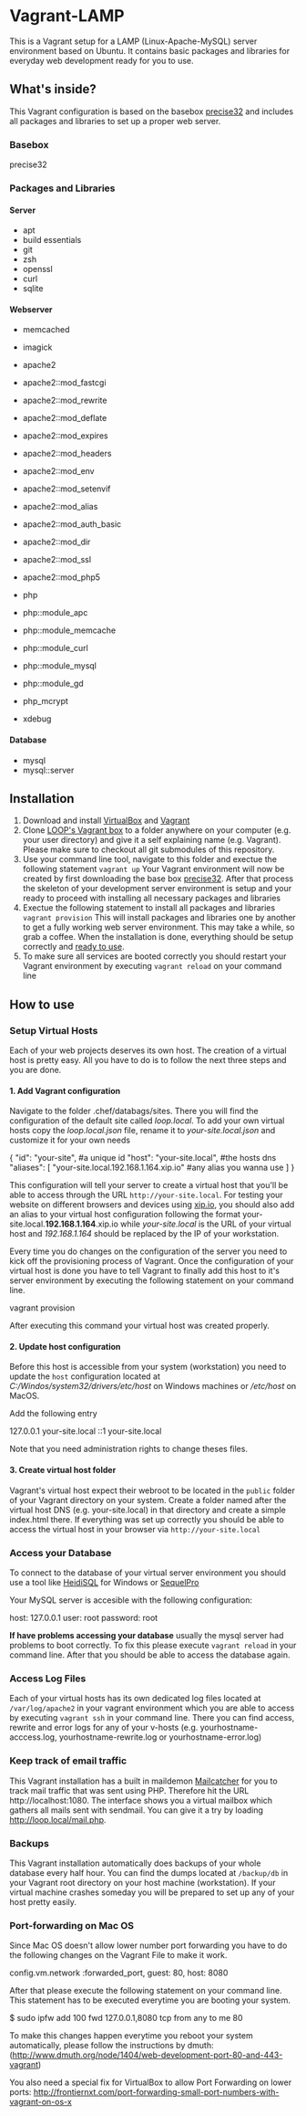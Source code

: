 Vagrant-LAMP
============

This is a Vagrant setup for a LAMP (Linux-Apache-MySQL) server environment based on Ubuntu. It contains basic packages and libraries for everyday web development ready for you to use.

## What's inside?

This Vagrant configuration is based on the basebox [precise32](https://vagrantcloud.com/ubuntu/boxes/precise32) and includes all packages and libraries to set up a proper web server.

### Basebox
precise32

### Packages and Libraries

#### Server
* apt
* build essentials
* git
* zsh
* openssl
* curl
* sqlite

#### Webserver

* memcached
* imagick

* apache2
* apache2::mod_fastcgi
* apache2::mod_rewrite
* apache2::mod_deflate
* apache2::mod_expires
* apache2::mod_headers
* apache2::mod_env
* apache2::mod_setenvif
* apache2::mod_alias
* apache2::mod_auth_basic
* apache2::mod_dir
* apache2::mod_ssl
* apache2::mod_php5


* php
* php::module_apc
* php::module_memcache
* php::module_curl
* php::module_mysql
* php::module_gd

* php_mcrypt

* xdebug


#### Database

* mysql
* mysql::server

## Installation

1. Download and install [VirtualBox](https://www.virtualbox.org/)  and [Vagrant](http://www.vagrantup.com/)
2. Clone [LOOP's Vagrant box](https://github.com/weaintplastic/Vagrant-LAMP) to a folder anywhere on your computer (e.g. your user directory) and give it a self explaining name (e.g. Vagrant). Please make sure to checkout all git submodules of this repository.
3. Use your command line tool, navigate to this folder and exectue the following statement
``vagrant up``
Your Vagrant environment will now be created by first downloading the base box [precise32](https://vagrantcloud.com/hashicorp/boxes/precise32). After that process the skeleton of your development server environment is setup and your ready to proceed with installing all necessary packages and libraries
4. Exectue the following statement to install all packages and libraries
``vagrant provision``
This will install packages and libraries one by another to get a fully working web server environment. This may take a while, so grab a coffee. When the installation is done, everything should be setup correctly and [ready to use](/docs/Environment/Local_Development_Environment/Vagrant/Getting_started).
5. To make sure all services are booted correctly you should restart your Vagrant environment by executing ``vagrant reload`` on your command line


## How to use

### Setup Virtual Hosts
Each of your web projects deserves its own host. The creation of a virtual host is pretty easy. All you have to do is to follow the next three steps and you are done.

#### 1. Add Vagrant configuration

Navigate to the folder .chef/databags/sites. There you will find the configuration of the default site called *loop.local*. To add your own virtual hosts copy the *loop.local.json* file, rename it to *your-site.local.json* and customize it for your own needs

{
    "id": "your-site", #a unique id
    "host": "your-site.local", #the hosts dns
    "aliases": [
    "your-site.local.192.168.1.164.xip.io" #any alias you wanna use
    ]
}

This configuration will tell your server to create a virtual host that you'll be able to access through the URL `http://your-site.local`. For testing your website on different browsers and devices using [xip.io](http://xip.io), you should also add an alias to your virtual host configuration  following the format your-site.local.**192.168.1.164**.xip.io while *your-site.local* is the URL of your virtual host and *192.168.1.164* should be replaced by the IP of your workstation.

Every time you do changes on the configuration of the server you need to kick off the provisioning process of Vagrant. Once the configuration of your virtual host is done you have to tell Vagrant to finally add this host to it's server environment by executing the following statement on your command line.

vagrant provision

After executing this command your virtual host was created properly.

#### 2. Update host configuration

Before this host is accessible from your system (workstation) you need to update the `host` configuration located at *C:/Windos/system32/drivers/etc/host* on Windows machines or */etc/host* on MacOS.

Add the following entry

127.0.0.1		your-site.local
::1             your-site.local

Note that you need administration rights to change theses files.

#### 3. Create virtual host folder

Vagrant's virtual host expect their webroot to be located in the `public` folder of your Vagrant directory on your system. Create a folder named after the virtual host DNS (e.g. your-site.local) in that directory and create a simple index.html there. If everything was set up correctly you should be able to access the virtual host in your browser via `http://your-site.local`

### Access your Database

To connect to the database of your virtual server environment you should use a tool like [HeidiSQL](http://www.heidisql.com/) for Windows or [SequelPro](http://www.sequelpro.com/)

Your MySQL server is accesible with the following configuration:


host: 127.0.0.1
user: root
password: root

**If have problems accessing your database** usually the mysql server had problems to boot correctly. To fix this please execute `vagrant reload` in your command line. After that you should be able to access the database again.


### Access Log Files

Each of your virtual hosts has its own dedicated log files located at `/var/log/apache2` in your vagrant environment which you are able to access by executing `vagrant ssh` in your command line. There you can find access, rewrite and error logs for any of your v-hosts (e.g. yourhostname-acccess.log, yourhostname-rewrite.log or yourhostname-error.log)



### Keep track of email traffic

This Vagrant installation has a built in maildemon [Mailcatcher](http://mailcatcher.me/) for you to track mail traffic that was sent using PHP. Therefore hit the URL http://localhost:1080. The interface shows you a virtual mailbox which gathers all mails sent with sendmail. You can give it a try by loading http://loop.local/mail.php.


### Backups

This Vagrant installation automatically does backups of your whole database every half hour. You can find the dumps located at `/backup/db` in your Vagrant root directory on your host machine (workstation). If your virtual machine crashes someday you will be prepared to set up any of your host pretty easily.


### Port-forwarding on Mac OS

Since Mac OS doesn't allow lower number port forwarding you have to do the following changes on the Vagrant File to make it work.

config.vm.network :forwarded_port, guest: 80, host: 8080


After that please execute the following statement on your command line.
This statement has to be executed everytime you are booting your system.

$ sudo ipfw add 100 fwd 127.0.0.1,8080 tcp from any to me 80


To make this changes happen everytime you reboot your system automatically, please follow the instructions by dmuth:
(http://www.dmuth.org/node/1404/web-development-port-80-and-443-vagrant)

You also need a special fix for VirtualBox to allow Port Forwarding on lower ports:
http://frontiernxt.com/port-forwarding-small-port-numbers-with-vagrant-on-os-x
